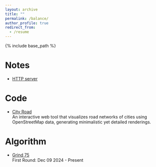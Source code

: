```yaml
---
layout: archive
title: ""
permalink: /balance/
author_profile: true
redirect_from:
  - /resume
---
```


{% include base_path %}

Notes
======
* [HTTP server](https://github.com/tangsiwei0831/notes/blob/main/HTTP-server.md)

Code
======
* [City Road](https://github.com/tangsiwei0831/city-road) <br/>
  An interactive web tool that visualizes road networks of cities using OpenStreetMap data, generating minimalistic yet detailed renderings.

Algorithm
======
* [Grind 75](https://www.techinterviewhandbook.org/grind75) <br/>
First Round: Dec 09 2024 - Present

